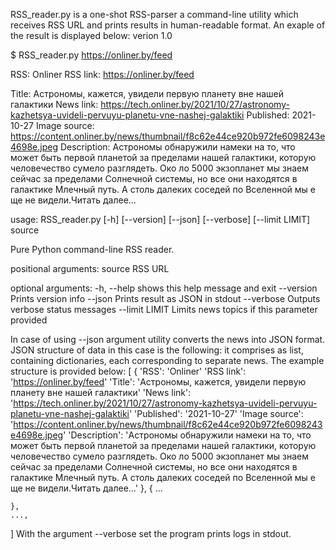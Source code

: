 RSS_reader.py is a one-shot RSS-parser a command-line utility which receives RSS URL and prints results in human-readable format.
An exaple of the result is displayed below:
verion 1.0

$ RSS_reader.py https://onliner.by/feed

RSS:            Onliner
RSS link:       https://onliner.by/feed

Title:          Астрономы, кажется, увидели первую планету вне нашей галактики
News link:      https://tech.onliner.by/2021/10/27/astronomy-kazhetsya-uvideli-pervuyu-planetu-vne-nashej-galaktiki
Published:      2021-10-27
Image source:   https://content.onliner.by/news/thumbnail/f8c62e44ce920b972fe6098243e4698e.jpeg
Description:    Астрономы обнаружили намеки на то, что может быть первой планетой за пределами нашей галактики, которую человечество сумело разглядеть. Око
ло 5000 экзопланет мы знаем сейчас за пределами Солнечной системы, но все они находятся в галактике Млечный путь. А столь далеких соседей по Вселенной мы е
ще не видели.Читать далее…

usage: RSS_reader.py [-h] [--version] [--json] [--verbose] [--limit LIMIT]
                     source

Pure Python command-line RSS reader.

positional arguments:
  source         RSS URL

optional arguments:
  -h, --help     shows this help message and exit
  --version      Prints version info
  --json         Prints result as JSON in stdout
  --verbose      Outputs verbose status messages
  --limit LIMIT  Limits news topics if this parameter provided
  
In case of using --json argument utility converts the news into JSON format. 
JSON structure of data in this case is the following:
it comprises as list, containing dictionaries, each corresponding to separate news.
The example structure is provided below:
[
	{
	'RSS':            'Onliner'
	'RSS link':       'https://onliner.by/feed'
	'Title':          'Астрономы, кажется, увидели первую планету вне нашей галактики'
	'News link':      'https://tech.onliner.by/2021/10/27/astronomy-kazhetsya-uvideli-pervuyu-planetu-vne-nashej-galaktiki'
	'Published':      '2021-10-27'
	'Image source':   'https://content.onliner.by/news/thumbnail/f8c62e44ce920b972fe6098243e4698e.jpeg'
	'Description':    'Астрономы обнаружили намеки на то, что может быть первой планетой за пределами нашей галактики, которую человечество сумело разглядеть. Око
ло 5000 экзопланет мы знаем сейчас за пределами Солнечной системы, но все они находятся в галактике Млечный путь. А столь далеких соседей по Вселенной мы е
ще не видели.Читать далее…'
	},
	{
		...
		
	},
	...,
]
With the argument --verbose set the program prints logs in stdout.

